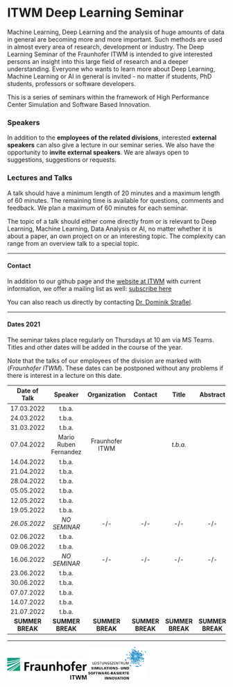 # ITWM Deep Learning Seminar

Machine Learning, Deep Learning and the analysis of huge amounts of data in general are becoming more and more important. Such methods are used in almost every area of research, development or industry. The Deep Learning Seminar of the Fraunhofer ITWM is intended to give interested persons an insight into this large field of research and a deeper understanding. Everyone who wants to learn more about Deep Learning, Machine Learning or AI in general is invited - no matter if students, PhD students, professors or software developers.

This is a series of seminars within the framework of High Performance Center Simulation and Software Based Innovation.

### Speakers

In addition to the **employees of the related divisions**, interested **external speakers** can also give a lecture in our seminar series. We also have the opportunity to **invite external speakers**. We are always open to suggestions, suggestions or requests.

### Lectures and Talks

A talk should have a minimum length of 20 minutes and a maximum length of 60 minutes. The remaining time is available for questions, comments and feedback. We plan a maximum of 60 minutes for each seminar.

The topic of a talk should either come directly from or is relevant to Deep Learning, Machine Learning, Data Analysis or AI, no matter whether it is about a paper, an own project on or an interesting topic. The complexity can range from an overview talk to a special topic.

---

#### Contact

In addition to our github page and the [website at ITWM](http://s.fhg.de/DL-seminar) with current information, we offer a mailing list as well: [subscribe here](https://listserv.itwm.fraunhofer.de/mailman/listinfo/deep-learning-seminar)

You can also reach us directly by contacting [Dr. Dominik Straßel](https://www.itwm.fraunhofer.de/en/departments/hpc/staff/dominik-strassel.html).

---

#### Dates 2021

The seminar takes place regularly on Thursdays at 10 am via MS Teams. Titles and other dates will be added in the course of the year.

Note that the talks of our employees of the division are marked with (_Fraunhofer ITWM_). These dates can be postponed without any problems if there is interest in a lecture on this date.

| **Date of Talk** | **Speaker**           | **Organization** | **Contact**      | **Title**        | **Abstract**     | **Comment**         |
|:----------------:|:---------------------:|:----------------:|:----------------:|:----------------:|:----------------:|:-------------------:|
| 17.03.2022       | t.b.a.                |                  |                  |                  |                  |                     |
| 24.03.2022       | t.b.a.                |                  |                  |                  |                  |                     |
| 31.03.2022       | t.b.a.                |                  |                  |                  |                  |                     |
| 07.04.2022       | Mario Ruben Fernandez | Fraunhofer ITWM  |                  | _t.b.a._         |                  |                     |
| 14.04.2022       | t.b.a.                |                  |                  |                  |                  |                     |
| 21.04.2022       | t.b.a.                |                  |                  |                  |                  |                     |
| 28.04.2022       | t.b.a.                |                  |                  |                  |                  |                     |
| 05.05.2022       | t.b.a.                |                  |                  |                  |                  |                     |
| 12.05.2022       | t.b.a.                |                  |                  |                  |                  |                     |
| 19.05.2022       | t.b.a.                |                  |                  |                  |                  |                     |
| _26.05.2022_     | _NO SEMINAR_          | -/-              | -/-              | -/-              | -/-              | Ascension of Christ |
| 02.06.2022       | t.b.a.                |                  |                  |                  |                  |                     |
| 09.06.2022       | t.b.a.                |                  |                  |                  |                  |                     |
| 16.06.2022       | _NO SEMINAR_          | -/-              | -/-              | -/-              | -/-              | Corpus Christi      |
| 23.06.2022       | t.b.a.                |                  |                  |                  |                  |                     |
| 30.06.2022       | t.b.a.                |                  |                  |                  |                  |                     |
| 07.07.2022       | t.b.a.                |                  |                  |                  |                  |                     |
| 14.07.2022       | t.b.a.                |                  |                  |                  |                  |                     |
| 21.07.2022       | t.b.a.                |                  |                  |                  |                  |                     |
| **SUMMER BREAK** | **SUMMER BREAK**      | **SUMMER BREAK** | **SUMMER BREAK** | **SUMMER BREAK** | **SUMMER BREAK** | **SUMMER BREAK**    |

---

<img src="images/logo-itwm.png" height="50">  

<img src="images/logo-lssi.png" height="75">
